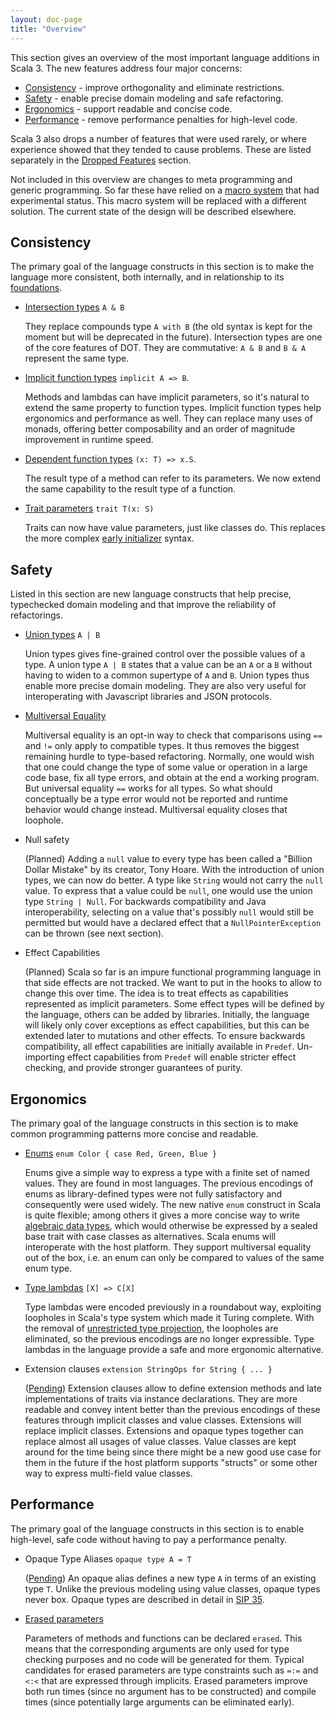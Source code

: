 ```yaml
---
layout: doc-page
title: "Overview"
---
```


This section gives an overview of the most important language additions in Scala 3.
The new features address four major concerns:

 - [Consistency](consistency) - improve orthogonality and eliminate restrictions.
 - [Safety](safety) - enable precise domain modeling and safe refactoring.
 - [Ergonomics](ergonomics) - support readable and concise code.
 - [Performance](performance) - remove performance penalties for high-level code.

Scala 3 also drops a number of features that were used rarely, or where experience showed
that they tended to cause problems. These are listed separately in the [Dropped Features](http://dotty.epfl.ch/docs) section.

Not included in this overview are changes to meta programming and generic programming. So far these have relied on a [macro system](https://docs.scala-lang.org/overviews/macros/overview.html) that had experimental status. This macro system will be replaced with a different solution. The current state of the design will be described elsewhere.

<a name="consistency"></a>
## Consistency

The primary goal of the language constructs in this section is to make the language more consistent, both internally, and in relationship to its [foundations](http://www.scala-lang.org/blog/2016/02/03/essence-of-scala.html).

 - [Intersection types](http://dotty.epfl.ch/docs/reference/intersection-types.html) `A & B`

   They replace compounds type `A with B` (the old syntax is kept for the moment but will
   be deprecated in the future). Intersection types are one of the core features of DOT. They
   are commutative: `A & B` and `B & A` represent the same type.

 - [Implicit function types](http://dotty.epfl.ch/docs/reference/implicit-function-types.html) `implicit A => B`.

   Methods and lambdas can have implicit parameters, so it's natural to extend the
   same property to function types. Implicit function types help ergonomics and performance
   as well. They can replace many uses of monads, offering better composability and an order of magnitude improvement in runtime speed.

 - [Dependent function types](http://dotty.epfl.ch/docs/reference/dependent-function-types.html) `(x: T) => x.S`.

   The result type of a method can refer to its parameters. We now extend the same capability
   to the result type of a function.

 - [Trait parameters](http://dotty.epfl.ch/docs/reference/trait-parameters.html) `trait T(x: S)`

   Traits can now have value parameters, just like classes do. This replaces the more complex [early initializer](http://dotty.epfl.ch/docs/reference/dropped/early-initializers.html) syntax.

<a name="safety"></a>
## Safety

Listed in this section are new language constructs that help precise, typechecked domain modeling and that improve the reliability of refactorings.

 - [Union types](http://dotty.epfl.ch/docs/reference/union-types.html)  `A | B`

   Union types gives fine-grained control over the possible values of a type.
   A union type `A | B` states that a value can be an `A` or a `B` without having
   to widen to a common supertype of `A` and `B`. Union types thus enable more
   precise domain modeling. They are also very useful for interoperating with
   Javascript libraries and JSON protocols.

 - [Multiversal Equality](http://dotty.epfl.ch/docs/reference/multiversal-equality.html)

   Multiversal equality is an opt-in way to check that comparisons using `==` and
   `!=` only apply to compatible types. It thus removes the biggest remaining hurdle
   to type-based refactoring. Normally, one would wish that one could change the type
   of some value or operation in a large code base, fix all type errors, and obtain
   at the end a working program. But universal equality `==` works for all types.
   So what should conceptually be a type error would not be reported and
   runtime behavior would change instead. Multiversal equality closes that loophole.

 - Null safety

   (Planned) Adding a `null` value to every type has been called a "Billion Dollar Mistake"
   by its creator, Tony Hoare. With the introduction of union types, we can now do better.
   A type like `String` would not carry the `null` value. To express that a value could
   be `null`, one would use the union type `String | Null`. For backwards compatibility
   and Java interoperability, selecting on a value that's possibly `null` would still be permitted
   but would have a declared effect that a `NullPointerException` can be thrown (see next section).

 - Effect Capabilities

   (Planned) Scala so far is an impure functional programming language in that side effects
   are not tracked. We want to put in the hooks to allow to change this over time. The idea
   is to treat effects as capabilities represented as implicit parameters. Some effect types
   will be defined by the language, others can be added by libraries. Initially, the language
   will likely only cover exceptions as effect capabilities, but this can be extended later
   to mutations and other effects. To ensure backwards compatibility, all effect
   capabilities are initially available in `Predef`. Un-importing effect capabilities from
   `Predef` will enable stricter effect checking, and provide stronger guarantees of purity.

<a name="ergonomics"></a>
## Ergonomics

The primary goal of the language constructs in this section is to make common programming patterns more concise and readable.

 - [Enums](http://dotty.epfl.ch/docs/reference/enums/enums.html) `enum Color { case Red, Green, Blue }`

   Enums give a simple way to express a type with a finite set of named values. They
   are found in most languages. The previous encodings of enums as library-defined types
   were not fully satisfactory and consequently were used widely. The new native `enum` construct in Scala is quite flexible; among others it gives a more concise way to write [algebraic data types](http://dotty.epfl.ch/docs/reference/enums/adts.html),
   which would otherwise be expressed by a sealed base trait with case classes as alternatives.
   Scala enums will interoperate with  the host platform. They support multiversal equality
   out of the box, i.e. an enum can only be compared to values of the same enum type.

 - [Type lambdas](http://dotty.epfl.ch/docs/reference/type-lambdas.html) `[X] => C[X]`

   Type lambdas were encoded previously in a roundabout way, exploiting
   loopholes in Scala's type system which made it Turing complete. With
   the removal of [unrestricted type projection](dropped/type-projection.html), the loopholes are eliminated, so the
   previous encodings are no longer expressible. Type lambdas in the language provide
   a safe and more ergonomic alternative.

 - Extension clauses `extension StringOps for String { ... }`

   ([Pending](https://github.com/lampepfl/dotty/pull/4114)) Extension clauses allow to define extension methods and late implementations
   of traits via instance declarations. They are more readable and convey intent better
   than the previous encodings of these features through implicit classes and value classes.
   Extensions will replace implicit classes. Extensions and opaque types together can
   replace almost all usages of value classes. Value classes are kept around for the
   time being since there might be a new good use case for them in the future if the host platform supports "structs" or some other way to express multi-field value classes.

<a name="performance"></a>
## Performance

The primary goal of the language constructs in this section is to enable high-level, safe code without having to pay a performance penalty.

 - Opaque Type Aliases `opaque type A = T`

   ([Pending](https://github.com/lampepfl/dotty/pull/4028)) An opaque alias defines a new type `A` in terms of an existing type `T`.  Unlike the previous modeling using value classes, opaque types never box. Opaque types are described in detail in [SIP 35](https://docs.scala-lang.org/sips/opaque-types.html).

 - [Erased parameters](http://dotty.epfl.ch/docs/reference/erased-terms.html)

   Parameters of methods and functions can be declared `erased`. This means that
   the corresponding arguments are only used for type checking purposes and no code
   will be generated for them. Typical candidates for erased parameters are type
   constraints such as `=:=` and `<:<` that are expressed through implicits.
   Erased parameters improve both run times (since no argument has to be constructed) and compile times (since potentially large arguments can be eliminated early).
